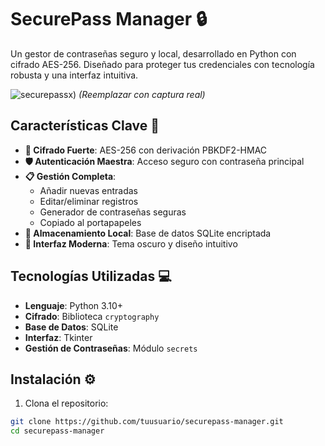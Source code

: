# SecurePass Manager 🔒

Un gestor de contraseñas seguro y local, desarrollado en Python con cifrado AES-256. Diseñado para proteger tus credenciales con tecnología robusta y una interfaz intuitiva.

![securepassx](https://github.com/user-attachments/assets/a5534a3b-1724-454e-b044-f49e9212d2f3)) *(Reemplazar con captura real)*

## Características Clave 🚀
- **🔐 Cifrado Fuerte**: AES-256 con derivación PBKDF2-HMAC
- **🛡️ Autenticación Maestra**: Acceso seguro con contraseña principal
- **📋 Gestión Completa**:
  - Añadir nuevas entradas
  - Editar/eliminar registros
  - Generador de contraseñas seguras
  - Copiado al portapapeles
- **💾 Almacenamiento Local**: Base de datos SQLite encriptada
- **🎨 Interfaz Moderna**: Tema oscuro y diseño intuitivo

## Tecnologías Utilizadas 💻
- **Lenguaje**: Python 3.10+
- **Cifrado**: Biblioteca `cryptography`
- **Base de Datos**: SQLite
- **Interfaz**: Tkinter
- **Gestión de Contraseñas**: Módulo `secrets`

## Instalación ⚙️
1. Clona el repositorio:
```bash
git clone https://github.com/tuusuario/securepass-manager.git
cd securepass-manager
